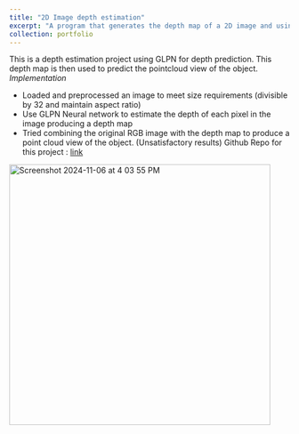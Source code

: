 ```yaml
---
title: "2D Image depth estimation"
excerpt: "A program that generates the depth map of a 2D image and using this depth map develops a point cloud 3D model of the object"
collection: portfolio
---
```


This is a depth estimation project using GLPN for depth prediction. This depth map is then used to predict the pointcloud view of the object. 
*Implementation*
- Loaded and preprocessed an image to meet size requirements (divisible by 32 and maintain aspect ratio)
- Use GLPN Neural network to estimate the depth of each pixel in the image producing a depth map
- Tried combining the original RGB image with the depth map to produce a point cloud view of the object. (Unsatisfactory results) 
Github Repo for this project : [link](https://github.com/Prashanthsrn/DepthEstimation)



<img width="469" alt="Screenshot 2024-11-06 at 4 03 55 PM" src="https://github.com/user-attachments/assets/49b0f2ab-f946-42bb-8ecf-34affa72b067">
